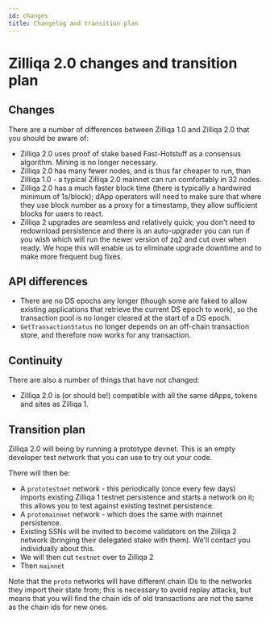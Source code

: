 ```yaml
---
id: changes
title: Changelog and transition plan
---
```


# Zilliqa 2.0 changes and transition plan

## Changes

There are a number of differences between Zilliqa 1.0 and Zilliqa 2.0 that you should be aware of:

- Zilliqa 2.0 uses proof of stake based Fast-Hotstuff as a consensus algorithm. Mining is no longer necessary.
- Zilliqa 2.0 has many fewer nodes, and is thus far cheaper to run, than Zilliqa 1.0 - a typical Zilliqa 2.0 mainnet can run comfortably in 32 nodes.
- Zilliqa 2.0 has a much faster block time (there is typically a hardwired minimum of 1s/block); dApp operators will need to make sure that where they use block number as a proxy for a timestamp, they allow sufficient blocks for users to react.
- Zilliqa 2 upgrades are seamless and relatively quick; you don't need to redownload persistence and there is an auto-upgrader you can run if you wish which will run the newer version of zq2 and cut over when ready. We hope this will enable us to eliminate upgrade downtime and to make more frequent bug fixes.

## API differences

- There are no DS epochs any longer (though some are faked to allow existing applications that retrieve the current DS epoch to work), so the transaction pool is no longer cleared at the start of a DS epoch.
- `GetTransactionStatus` no longer depends on an off-chain transaction store, and therefore now works for any transaction.

## Continuity

There are also a number of things that have not changed:

- Zilliqa 2.0 is (or should be!) compatible with all the same dApps, tokens and sites as Zilliqa 1.

## Transition plan

Zilliqa 2.0 will being by running a prototype devnet. This is an empty developer test network that you can use to try out your code.

There will then be:

- A `prototestnet` network - this periodically (once every few days) imports existing Zilliqa 1 testnet persistence and starts a network on it; this allows you to test against existing testnet persistence.
- A `protomainnet` network - which does the same with mainnet persistence.
- Existing SSNs will be invited to become validators on the Zilliqa 2 network (bringing their delegated stake with them). We'll contact you individually about this.
- We will then cut `testnet` over to Zilliqa 2
- Then `mainnet`

Note that the `proto` networks will have different chain IDs to the networks they import their state from; this is necessary to avoid replay attacks, but means that you will find the chain ids of old transactions are not the same as the chain ids for new ones.
